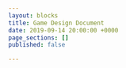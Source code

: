 ```yaml
---
layout: blocks
title: Game Design Document
date: 2019-09-14 20:00:00 +0000
page_sections: []
published: false

---
```


